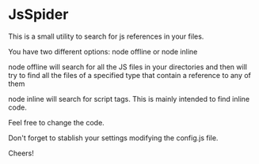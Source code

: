 # JsSpider

This is a small utility to search for js references in your files.

You have two different options:
node offline
or 
node inline

node offline will search for all the JS files in your directories and then will try to find all the files of a specified type that contain a reference to any of them

node inline will search for script tags. This is mainly intended to find inline code.

Feel free to change the code.

Don't forget to stablish your settings modifying the config.js file.

Cheers!



